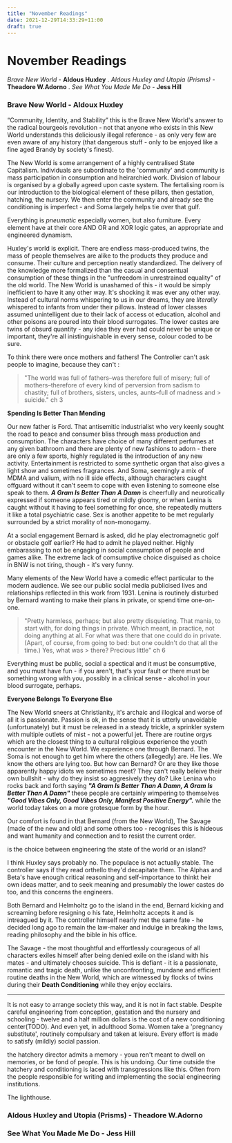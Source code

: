 ```yaml
---
title: "November Readings"
date: 2021-12-29T14:33:29+11:00
draft: true
---
```


# November Readings

*Brave New World* - **Aldous Huxley** . 
*Aldous Huxley and Utopia (Prisms)* - **Theadore W.Adorno** . 
*See What You Made Me Do* - **Jess Hill**

### **Brave New World - Aldoux Huxley** 

 “Community, Identity, and Stability” this is the Brave New World's answer to the radical bourgeois revolution - not that anyone who exists in this New World understands this deliciously illegal reference - as only very few are even aware of any history (that dangerous stuff - only to be enjoyed like a fine aged Brandy by society's finest).


The New World is some arrangement of a highly centralised State Capitalism. Individuals are subordinate to the 'community' and community is mass participation in consumption and heirarchied work. Division of labour is organised by a globally agreed upon caste system. The fertalising room is our introduction to the biological element of these pillars, then gestation, hatching, the nursery. We then enter the community and already see the conditioning is imperfect - and Soma largely helps tie over that gulf.

Everything is *pneumatic* especially women, but also furniture. Every element have at their core AND OR and XOR logic gates, an appropriate and engineered dynamism.  

Huxley's world is explicit. There are endless mass-produced twins, the mass of people themselves are alike to the products they produce and consume. Their culture and perception neatly standardized. The delivery of the knowledge more formalized than the casual and consentual consumption of these things in the "unfreedom in unrestrained equality" of the old world. 
The New World is unashamed of this - it would be simply inefficient to have it any other way. It's shocking it was ever any other way. 
Instead of cultural norms whispering to us in our dreams, they are *literally* whispered to infants from under their pillows. Instead of lower classes assumed unintelligent due to their lack of access ot education, alcohol and other poisons are poured into their blood surrogates. The lower castes are twins of obsurd quantity - any idea they ever had could never be unique or important, they're all inistinguishable in every sense, colour coded to be sure.

To think there were once mothers and fathers! The Controller can't ask people to imagine, because they can't :

> "The world was full of fathers–was therefore full of misery; full of mothers–therefore of every kind of perversion from sadism to chastity; full of brothers, sisters, uncles, aunts–full of madness and > suicide." ch 3

**Spending Is Better Than Mending**

Our new father is Ford. That antisemitic industrialist who very keenly sought the road to peace and consumer bliss through mass production and consumption. The characters have choice of many different perfumes at any given bathroom and there are plenty of new fashions to adorn - there are only a few sports, highly regulated is the introduction of any new activity. Entertainment is restricted to some synthetic organ that also gives a light show and sometimes fragrances. And Soma, seemingly a mix of MDMA and valium, with no ill side effects, although characters caught offguard without it can't seem to cope with even listening to someone else speak to them. ***A Gram Is Better Than A Damn*** is cheerfully and neurotically expressed if someone appears tired or mildly gloomy, or when Lenina is caught without it having to feel something for once, she repeatedly mutters it like a total psychiatric case. Sex is another appetite to be met regularly surrounded by a strict morality of non-monogamy.

At a social engagement Bernard is asked, did he play electromagnetic golf or obstacle golf earlier? He had to admit he played neither. Highly embarassing to not be engaging in social consumption of people and games alike. The extreme lack of comsumptive choice disguised as choice in BNW is not tiring, though - it's very funny. 

Many elements of the New World have a comedic effect particular to the modern audience. We see our public social media publicised lives and relationships reflected in this work from 1931.
Lenina is routinely disturbed by Bernard wanting to make their plans in private, or spend time one-on-one.

> "Pretty harmless, perhaps; but also pretty disquieting. That mania, to start with, for doing things in private. Which meant, in practice, not doing anything at all. For what was there that one could do in private. (Apart, of course, from going to bed: but one couldn't do that all the time.) Yes, what was > there? Precious little" ch 6

Everything must be public, social a spectical and it must be consumptive, and you must have fun - if you aren't, that's your fault or there must be something wrong with you, possibly in a clinical sense - alcohol in your blood surrogate, perhaps.

**Everyone Belongs To Everyone Else**

The New World sneers at Christianity, it's archaic and illogical and worse of all it is passionate. Passion is ok, in the sense that it is utterly unavoidable (unfortunately) but it must be released in a steady trickle, a sprinkler system with multiple outlets of mist - not a powerful jet. 
There are routine orgys which are the closest thing to a cultural religious experience the youth encounter in the New World. We experience one through Bernard. The Soma is not enough to get him where the others (allegedly) are. He lies. We know the others are lying too. But how can Bernard? Or are they like those apparently happy idiots we sometimes meet? They can't really beleive their own bullshit - why do they insist so aggresively they do? Like Lenina who rocks back and forth saying ***"A Gram Is Better Than A Damn, A Gram Is Better Than A Damn"*** these people are certainly wimpering to themselves ***"Good Vibes Only, Good Vibes Only, Manifest Positive Energy".*** while the world today takes on a more grotesque form by the hour. 

Our comfort is found in that Bernard (from the New World), The Savage (made of the new and old) and some others too - recognises this is hideous and want humanity and connection and to resist the current order. 

is the choice between engineering the state of the world or an island?

I think Huxley says probably no. The populace is not actually stable. The controller says if they read orthello they'd decapitate them. The Alphas and Beta's have enough critical reasoning and self-importance to thinkt heir own ideas matter, and to seek meaning and presumably the lower castes do too, and this concerns the engineers. 

Both Bernard and Helmholtz go to the island in the end, Bernard kicking and screaming before resigning o his fate, Helmholtz accepts it and is intreagued by it. The controller himself nearly met the same fate - he decided long ago to remain the law-maker and indulge in breaking the laws, reading philosophy and the bible in his office.

The Savage - the most thoughtful and effortlessly courageous of all characters exiles himself after being denied exile on the island with his mates - and ultimately chooses suicide. This is defiant - it is a passionate, romantic and tragic death, unlike the unconfronting, mundane and efficient routine deaths in the New World, which are witnessed by flocks of twins during their **Death Conditioning** while they enjoy ecclairs. 






-------------

It is not easy to arrange society this way, and it is not in fact stable. Despite careful engineering from conception, gestation and the nursery and schooling - twelve and a half million dollars is the cost of a new conditioning center(TODO). And even yet, in adulthood Soma. Women take a 'pregnancy substitute', routinely compulsary and taken at leisure. Every effort is made to satisfy (mildly) social passion. 

the hatchery director admits a memory - youa ren't meant to dwell on memories, or be fond of people. This is his undoing. Our time outside the hatchery and conditioning is laced with transgressions like this. Often from the people responsible for writing and implementing the social engineering institutions. 


The lighthouse.


### Aldous Huxley and Utopia (Prisms) - Theadore W.Adorno

### See What You Made Me Do - Jess Hill


